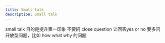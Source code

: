 ```yaml
---
title: Small talk
description: Small talk
---
```


small talk 目的是提升第一印象
不要问 close question 让回答yes or no
要多问开放型问题，比如 how what why 的问题